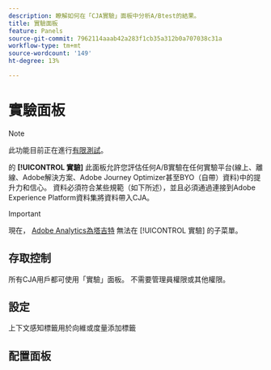 ```yaml
---
description: 瞭解如何在「CJA實驗」面板中分析A/Btest的結果。
title: 實驗面板
feature: Panels
source-git-commit: 7962114aaab42a283f1cb35a312b0a707038c31a
workflow-type: tm+mt
source-wordcount: '149'
ht-degree: 13%

---
```



# 實驗面板

>[!NOTE]
>
>此功能目前正在進行[有限測試](/help/release-notes/releases.md)。

的 **[!UICONTROL 實驗]** 此面板允許您評估任何A/B實驗在任何實驗平台(線上、離線、Adobe解決方案、Adobe Journey Optimizer甚至BYO（自帶）資料)中的提升力和信心。 資料必須符合某些規範（如下所述），並且必須通過連接到Adobe Experience Platform資料集將資料帶入CJA。

>[!IMPORTANT]
>
>現在， [Adobe Analytics為塔吉特](https://experienceleague.adobe.com/docs/target/using/integrate/a4t/a4t.html) 無法在 [!UICONTROL 實驗] 的子菜單。

## 存取控制

所有CJA用戶都可使用「實驗」面板。 不需要管理員權限或其他權限。

## 設定

上下文感知標籤用於向維或度量添加標籤


## 配置面板


